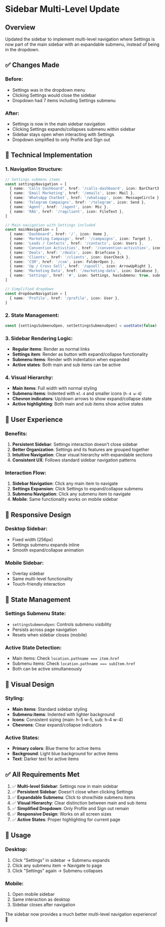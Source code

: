# Sidebar Multi-Level Update

## Overview
Updated the sidebar to implement multi-level navigation where Settings is now part of the main sidebar with an expandable submenu, instead of being in the dropdown.

## ✅ Changes Made

### **Before:**
- Settings was in the dropdown menu
- Clicking Settings would close the sidebar
- Dropdown had 7 items including Settings submenu

### **After:**
- Settings is now in the main sidebar navigation
- Clicking Settings expands/collapses submenu within sidebar
- Sidebar stays open when interacting with Settings
- Dropdown simplified to only Profile and Sign out

## 🔧 Technical Implementation

### **1. Navigation Structure:**
```typescript
// Settings submenu items
const settingsNavigation = [
  { name: 'Calls Dashboard', href: '/calls-dashboard', icon: BarChart3 },
  { name: 'Email Marketing', href: '/emails', icon: Mail },
  { name: 'WhatsApp Chatbot', href: '/whatsapp', icon: MessageCircle },
  { name: 'Telegram Campaigns', href: '/telegram', icon: Send },
  { name: 'Agent', href: '/agent', icon: Mic },
  { name: 'RAG', href: '/ragclient', icon: FileText },
]

// Main navigation with Settings included
const mainNavigation = [
  { name: 'Dashboard', href: '/', icon: Home },
  { name: 'Marketing Campaign', href: '/campaigns', icon: Target },
  { name: 'Leads / Contacts', href: '/contacts', icon: Users },
  { name: 'Convention Activities', href: '/convention-activities', icon: TrendingUp },
  { name: 'Deals', href: '/deals', icon: Briefcase },
  { name: 'Clients', href: '/clients', icon: UserCheck },
  { name: 'CSM', href: '/csm', icon: FolderOpen },
  { name: 'Up / Cross Sell', href: '/upsell', icon: ArrowUpRight },
  { name: 'Marketing Data', href: '/marketing-data', icon: Database },
  { name: 'Settings', href: '#', icon: Settings, hasSubmenu: true, submenu: settingsNavigation },
]

// Simplified dropdown
const dropdownNavigation = [
  { name: 'Profile', href: '/profile', icon: User },
]
```

### **2. State Management:**
```typescript
const [settingsSubmenuOpen, setSettingsSubmenuOpen] = useState(false)
```

### **3. Sidebar Rendering Logic:**
- **Regular items**: Render as normal links
- **Settings item**: Render as button with expand/collapse functionality
- **Submenu items**: Render with indentation when expanded
- **Active states**: Both main and sub items can be active

### **4. Visual Hierarchy:**
- **Main items**: Full width with normal styling
- **Submenu items**: Indented with `ml-4` and smaller icons (`h-4 w-4`)
- **Chevron indicators**: Up/down arrows to show expand/collapse state
- **Active highlighting**: Both main and sub items show active states

## 🎯 User Experience

### **Benefits:**
1. **Persistent Sidebar**: Settings interaction doesn't close sidebar
2. **Better Organization**: Settings and its features are grouped together
3. **Intuitive Navigation**: Clear visual hierarchy with expandable sections
4. **Consistent UX**: Follows standard sidebar navigation patterns

### **Interaction Flow:**
1. **Sidebar Navigation**: Click any main item to navigate
2. **Settings Expansion**: Click Settings to expand/collapse submenu
3. **Submenu Navigation**: Click any submenu item to navigate
4. **Mobile**: Same functionality works on mobile sidebar

## 📱 Responsive Design

### **Desktop Sidebar:**
- Fixed width (256px)
- Settings submenu expands inline
- Smooth expand/collapse animation

### **Mobile Sidebar:**
- Overlay sidebar
- Same multi-level functionality
- Touch-friendly interaction

## 🔄 State Management

### **Settings Submenu State:**
- `settingsSubmenuOpen`: Controls submenu visibility
- Persists across page navigation
- Resets when sidebar closes (mobile)

### **Active State Detection:**
- Main items: Check `location.pathname === item.href`
- Submenu items: Check `location.pathname === subItem.href`
- Both can be active simultaneously

## 🎨 Visual Design

### **Styling:**
- **Main items**: Standard sidebar styling
- **Submenu items**: Indented with lighter background
- **Icons**: Consistent sizing (main: h-5 w-5, sub: h-4 w-4)
- **Chevrons**: Clear expand/collapse indicators

### **Active States:**
- **Primary colors**: Blue theme for active items
- **Background**: Light blue background for active items
- **Text**: Darker text for active items

## ✅ All Requirements Met

1. ✅ **Multi-level Sidebar**: Settings now in main sidebar
2. ✅ **Persistent Sidebar**: Doesn't close when clicking Settings
3. ✅ **Expandable Submenu**: Click to show/hide submenu items
4. ✅ **Visual Hierarchy**: Clear distinction between main and sub items
5. ✅ **Simplified Dropdown**: Only Profile and Sign out remain
6. ✅ **Responsive Design**: Works on all screen sizes
7. ✅ **Active States**: Proper highlighting for current page

## 🚀 Usage

### **Desktop:**
1. Click "Settings" in sidebar → Submenu expands
2. Click any submenu item → Navigate to page
3. Click "Settings" again → Submenu collapses

### **Mobile:**
1. Open mobile sidebar
2. Same interaction as desktop
3. Sidebar closes after navigation

The sidebar now provides a much better multi-level navigation experience! 🎉

